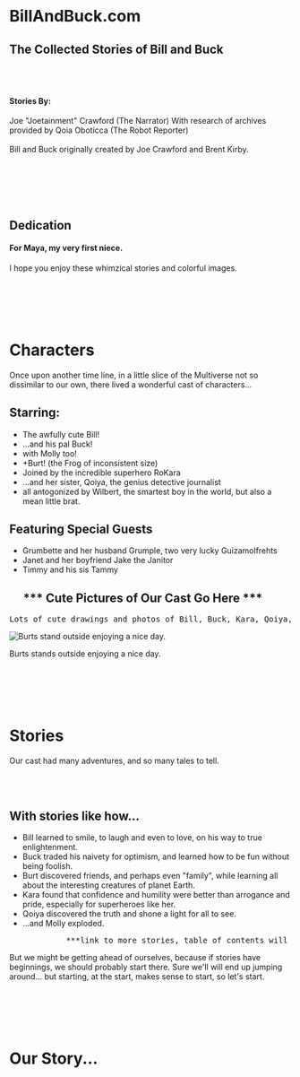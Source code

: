 <br>

<h1>
BillAndBuck.com<br>
</h1>
<h2>
The Collected Stories of Bill and Buck<br>
</h2>

<br><br>


<h4>Stories By:</h4>
Joe "Joetainment" Crawford (The Narrator)
With research of archives provided by Qoia Oboticca (The Robot Reporter)
<br>
<br>
Bill and Buck originally created by Joe Crawford and Brent Kirby.
<br><br><br><br><br><br>




Dedication
----------
<h4>For Maya, my very first niece.</h4>
I hope you enjoy these whimzical stories and colorful images.

<br><br><br><br>







Characters
===========
Once upon another time line, in a little slice of the Multiverse not so dissimilar to our own, there lived a wonderful cast of characters...

Starring:
---------

- The awfully cute Bill!
- ...and his pal Buck!
- with Molly too!
- +Burt! (the Frog of inconsistent size)
- Joined by the incredible superhero RoKara
- ...and her sister, Qoiya, the genius detective journalist
- all antogonized by Wilbert, the smartest boy in the world, but also a mean little brat.


Featuring Special Guests
-------------------------
- Grumbette and her husband Grumple, two very lucky Guizamolfrehts
- Janet and her boyfriend Jake the Janitor
- Timmy and his sis Tammy


&nbsp;&nbsp;&nbsp;&nbsp; *** Cute Pictures of Our Cast Go Here ***
---------------------------
<pre>
Lots of cute drawings and photos of Bill, Buck, Kara, Qoiya, and the gang will be shown here.
</pre>

![Burts stand outside enjoying a nice day.]( burt-first-painting-by-joe--resized.jpg "Burt")

Burts stands outside enjoying a nice day.



<br><br><br><br>





Stories
========
Our cast had many adventures, and so many tales to tell.

<br><br>

With stories like how...
--------------------------
- Bill learned to smile, to laugh and even to love, on his way to true enlightenment.
- Buck traded his naivety for optimism, and learned how to be fun without being foolish.
- Burt discovered friends, and perhaps even "family", while learning all about the interesting creatures of planet Earth.
- Kara found that confidence and humility were better than arrogance and pride, especially for superheroes like her.
- Qoiya discovered the truth and shone a light for all to see.
- ...and Molly exploded.

<pre>
            ***link to more stories, table of contents will go here***
</pre>


But we might be getting ahead of ourselves, because if stories have beginnings, we should probably start there. Sure we'll will end up jumping around... but starting, at the start, makes sense to start, so let's start.


<br><br><br><br>





Our Story...
==========

<br><br><br>
